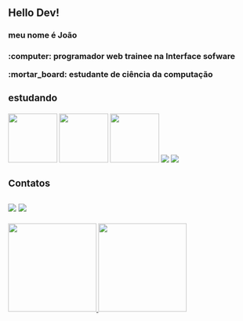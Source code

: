 <h2>Hello Dev!</h2>

<h3>meu nome é João<h3>

 <p> </p>

 <p>:computer: programador web trainee na Interface sofware <p/>

 <p>:mortar_board: estudante de ciência da computação</p>

<div>
  <h3>estudando </h3>
  <img width="100px", heigth="100px"  src="https://cdn.jsdelivr.net/gh/devicons/devicon/icons/javascript/javascript-original.svg" />
  <img width="100px", heigth="100px"  src="https://cdn.jsdelivr.net/gh/devicons/devicon/icons/react/react-original-wordmark.svg" />
  <img width="100px", heigth="100px " src="https://cdn.jsdelivr.net/gh/devicons/devicon/icons/css3/css3-original.svg" />
  <img src="https://cdn.jsdelivr.net/gh/devicons/devicon/icons/nodejs/nodejs-original.svg" />
  <img src="https://cdn.jsdelivr.net/gh/devicons/devicon/icons/androidstudio/androidstudio-original.svg" />

</div>

<div>
  <h3>Contatos <h3>
  <a href="https://www.linkedin.com/in/jo%C3%A3o-gabriel-pinho-da-cruz-2057a1228/" target="_blank"><img src="https://img.shields.io/badge/-LinkedIn-%230077B5?style=for-the-badge&logo=linkedin&logoColor=white" target="_blank"></a>
  <a href = "mailto: joaogabrielpinhodacru@gmail.com"><img src="https://img.shields.io/badge/Gmail-D14836?style=for-the-badge&logo=gmail&logoColor=white" target="_blank"></a>
</div>
<div>
<div>
  <a href="https://github.com/joao-gabriel-cruz">
  <img height="180em" src="https://github-readme-stats.vercel.app/api/top-langs/?username=joao-gabriel-cruz&layout=compact&langs_count=7&theme=dracula"/>
  <img height="180em" src="https://github-readme-stats.vercel.app/api?username=joao-gabriel-cruz&show_icons=true&theme=dracula&include_all_commits=true&count_private=true"/>
  </div>
<div/>
